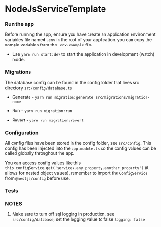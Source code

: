 # NodeJsServiceTemplate

### Run the app

Before running the app, ensure you have create an application environment variables file named ```.env``` in the root of your application. you can copy the sample variables from the ```.env.example``` file.

- Use ```yarn run start:dev``` to start the application in development (watch) mode.

### Migrations

The database config can be found in the config folder that lives src directory ```src/config/database.ts```

- Generate - ```yarn run migration:generate src/migrations/migration-name```

- Run - ```yarn run migration:run```

- Revert - ```yarn run migration:revert```

### Configuration

All config files have been stored in the config folder, see ```src/config```. This config has been injected into the ```app.module.ts``` so the config values can be called globally throughout the app. 

You can access config values like this ```this.configService.get('services.any_property.another_property')``` (it allows for nested object values), remember to import the ```ConfigService``` from ```@nestjs/config``` before use.

### Tests

### NOTES
1. Make sure to turn off sql logging in production. see ```src/config/database```, set the logging value to false ```logging: false```